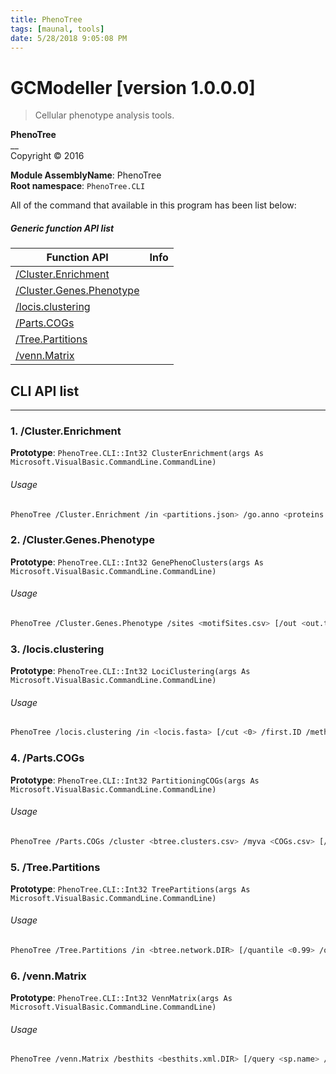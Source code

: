 ```yaml
---
title: PhenoTree
tags: [maunal, tools]
date: 5/28/2018 9:05:08 PM
---
```

# GCModeller [version 1.0.0.0]
> Cellular phenotype analysis tools.

<!--more-->

**PhenoTree**<br/>
__<br/>
Copyright ©  2016

**Module AssemblyName**: PhenoTree<br/>
**Root namespace**: ``PhenoTree.CLI``<br/>


All of the command that available in this program has been list below:

##### Generic function API list
|Function API|Info|
|------------|----|
|[/Cluster.Enrichment](#/Cluster.Enrichment)||
|[/Cluster.Genes.Phenotype](#/Cluster.Genes.Phenotype)||
|[/locis.clustering](#/locis.clustering)||
|[/Parts.COGs](#/Parts.COGs)||
|[/Tree.Partitions](#/Tree.Partitions)||
|[/venn.Matrix](#/venn.Matrix)||

## CLI API list
--------------------------
<h3 id="/Cluster.Enrichment"> 1. /Cluster.Enrichment</h3>


**Prototype**: ``PhenoTree.CLI::Int32 ClusterEnrichment(args As Microsoft.VisualBasic.CommandLine.CommandLine)``

###### Usage
```bash
PhenoTree /Cluster.Enrichment /in <partitions.json> /go.anno <proteins.go.annos.csv> [/go.brief <go_brief.csv> /out <out.DIR>]
```
<h3 id="/Cluster.Genes.Phenotype"> 2. /Cluster.Genes.Phenotype</h3>


**Prototype**: ``PhenoTree.CLI::Int32 GenePhenoClusters(args As Microsoft.VisualBasic.CommandLine.CommandLine)``

###### Usage
```bash
PhenoTree /Cluster.Genes.Phenotype /sites <motifSites.csv> [/out <out.tree_cluster.csv> /parallel]
```
<h3 id="/locis.clustering"> 3. /locis.clustering</h3>


**Prototype**: ``PhenoTree.CLI::Int32 LociClustering(args As Microsoft.VisualBasic.CommandLine.CommandLine)``

###### Usage
```bash
PhenoTree /locis.clustering /in <locis.fasta> [/cut <0> /first.ID /method <NeedlemanWunsch> /colors <clusters> /clusters <20> /out <out.DIR>]
```
<h3 id="/Parts.COGs"> 4. /Parts.COGs</h3>


**Prototype**: ``PhenoTree.CLI::Int32 PartitioningCOGs(args As Microsoft.VisualBasic.CommandLine.CommandLine)``

###### Usage
```bash
PhenoTree /Parts.COGs /cluster <btree.clusters.csv> /myva <COGs.csv> [/depth <-1> /out <EXPORT_DIR>]
```
<h3 id="/Tree.Partitions"> 5. /Tree.Partitions</h3>


**Prototype**: ``PhenoTree.CLI::Int32 TreePartitions(args As Microsoft.VisualBasic.CommandLine.CommandLine)``

###### Usage
```bash
PhenoTree /Tree.Partitions /in <btree.network.DIR> [/quantile <0.99> /out <out.DIR>]
```
<h3 id="/venn.Matrix"> 6. /venn.Matrix</h3>


**Prototype**: ``PhenoTree.CLI::Int32 VennMatrix(args As Microsoft.VisualBasic.CommandLine.CommandLine)``

###### Usage
```bash
PhenoTree /venn.Matrix /besthits <besthits.xml.DIR> [/query <sp.name> /limits -1 /out <out.txt>]
```
